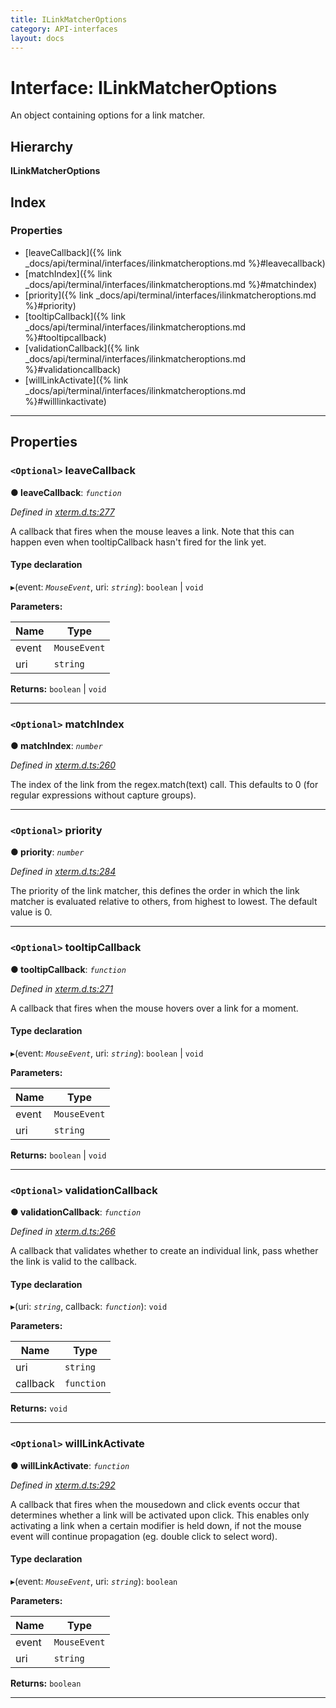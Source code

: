 ```yaml
---
title: ILinkMatcherOptions
category: API-interfaces
layout: docs
---
```



# Interface: ILinkMatcherOptions

An object containing options for a link matcher.

## Hierarchy

**ILinkMatcherOptions**

## Index

### Properties

* [leaveCallback]({% link _docs/api/terminal/interfaces/ilinkmatcheroptions.md %}#leavecallback)
* [matchIndex]({% link _docs/api/terminal/interfaces/ilinkmatcheroptions.md %}#matchindex)
* [priority]({% link _docs/api/terminal/interfaces/ilinkmatcheroptions.md %}#priority)
* [tooltipCallback]({% link _docs/api/terminal/interfaces/ilinkmatcheroptions.md %}#tooltipcallback)
* [validationCallback]({% link _docs/api/terminal/interfaces/ilinkmatcheroptions.md %}#validationcallback)
* [willLinkActivate]({% link _docs/api/terminal/interfaces/ilinkmatcheroptions.md %}#willlinkactivate)

---

## Properties

<a id="leavecallback"></a>

### `<Optional>` leaveCallback

**● leaveCallback**: *`function`*

*Defined in [xterm.d.ts:277](https://github.com/xtermjs/xterm.js/blob/3.10.0/typings/xterm.d.ts#L277)*

A callback that fires when the mouse leaves a link. Note that this can happen even when tooltipCallback hasn't fired for the link yet.

#### Type declaration
▸(event: *`MouseEvent`*, uri: *`string`*): `boolean` | `void`

**Parameters:**

| Name | Type |
| ------ | ------ |
| event | `MouseEvent` |
| uri | `string` |

**Returns:** `boolean` | `void`

___
<a id="matchindex"></a>

### `<Optional>` matchIndex

**● matchIndex**: *`number`*

*Defined in [xterm.d.ts:260](https://github.com/xtermjs/xterm.js/blob/3.10.0/typings/xterm.d.ts#L260)*

The index of the link from the regex.match(text) call. This defaults to 0 (for regular expressions without capture groups).

___
<a id="priority"></a>

### `<Optional>` priority

**● priority**: *`number`*

*Defined in [xterm.d.ts:284](https://github.com/xtermjs/xterm.js/blob/3.10.0/typings/xterm.d.ts#L284)*

The priority of the link matcher, this defines the order in which the link matcher is evaluated relative to others, from highest to lowest. The default value is 0.

___
<a id="tooltipcallback"></a>

### `<Optional>` tooltipCallback

**● tooltipCallback**: *`function`*

*Defined in [xterm.d.ts:271](https://github.com/xtermjs/xterm.js/blob/3.10.0/typings/xterm.d.ts#L271)*

A callback that fires when the mouse hovers over a link for a moment.

#### Type declaration
▸(event: *`MouseEvent`*, uri: *`string`*): `boolean` | `void`

**Parameters:**

| Name | Type |
| ------ | ------ |
| event | `MouseEvent` |
| uri | `string` |

**Returns:** `boolean` | `void`

___
<a id="validationcallback"></a>

### `<Optional>` validationCallback

**● validationCallback**: *`function`*

*Defined in [xterm.d.ts:266](https://github.com/xtermjs/xterm.js/blob/3.10.0/typings/xterm.d.ts#L266)*

A callback that validates whether to create an individual link, pass whether the link is valid to the callback.

#### Type declaration
▸(uri: *`string`*, callback: *`function`*): `void`

**Parameters:**

| Name | Type |
| ------ | ------ |
| uri | `string` |
| callback | `function` |

**Returns:** `void`

___
<a id="willlinkactivate"></a>

### `<Optional>` willLinkActivate

**● willLinkActivate**: *`function`*

*Defined in [xterm.d.ts:292](https://github.com/xtermjs/xterm.js/blob/3.10.0/typings/xterm.d.ts#L292)*

A callback that fires when the mousedown and click events occur that determines whether a link will be activated upon click. This enables only activating a link when a certain modifier is held down, if not the mouse event will continue propagation (eg. double click to select word).

#### Type declaration
▸(event: *`MouseEvent`*, uri: *`string`*): `boolean`

**Parameters:**

| Name | Type |
| ------ | ------ |
| event | `MouseEvent` |
| uri | `string` |

**Returns:** `boolean`

___

